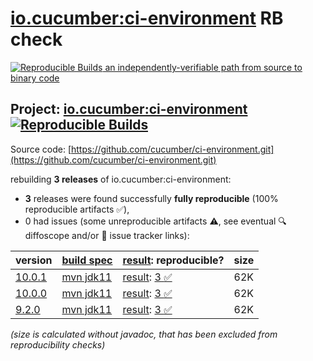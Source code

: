 [io.cucumber:ci-environment](https://central.sonatype.com/artifact/io.cucumber/ci-environment/versions) RB check
=======

[![Reproducible Builds](https://reproducible-builds.org/images/logos/rb.svg) an independently-verifiable path from source to binary code](https://reproducible-builds.org/)

## Project: [io.cucumber:ci-environment](https://central.sonatype.com/artifact/io.cucumber/ci-environment/versions) [![Reproducible Builds](https://img.shields.io/endpoint?url=https://raw.githubusercontent.com/jvm-repo-rebuild/reproducible-central/master/content/io/cucumber/ci-environment/badge.json)](https://github.com/jvm-repo-rebuild/reproducible-central/blob/master/content/io/cucumber/ci-environment/README.md)

Source code: [https://github.com/cucumber/ci-environment.git](https://github.com/cucumber/ci-environment.git)

rebuilding **3 releases** of io.cucumber:ci-environment:
- **3** releases were found successfully **fully reproducible** (100% reproducible artifacts :white_check_mark:),
- 0 had issues (some unreproducible artifacts :warning:, see eventual :mag: diffoscope and/or :memo: issue tracker links):

| version | [build spec](/BUILDSPEC.md) | [result](https://reproducible-builds.org/docs/jvm/): reproducible? | size |
| -- | --------- | ------ | -- |
| [10.0.1](https://central.sonatype.com/artifact/io.cucumber/ci-environment/10.0.1/pom) | [mvn jdk11](ci-environment-10.0.1.buildspec) | [result](ci-environment-10.0.1.buildinfo): [3 :white_check_mark: ](ci-environment-10.0.1.buildcompare) | 62K |
| [10.0.0](https://central.sonatype.com/artifact/io.cucumber/ci-environment/10.0.0/pom) | [mvn jdk11](ci-environment-10.0.0.buildspec) | [result](ci-environment-10.0.0.buildinfo): [3 :white_check_mark: ](ci-environment-10.0.0.buildcompare) | 62K |
| [9.2.0](https://central.sonatype.com/artifact/io.cucumber/ci-environment/9.2.0/pom) | [mvn jdk11](ci-environment-9.2.0.buildspec) | [result](ci-environment-9.2.0.buildinfo): [3 :white_check_mark: ](ci-environment-9.2.0.buildcompare) | 62K |

<i>(size is calculated without javadoc, that has been excluded from reproducibility checks)</i>

